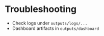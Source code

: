 # Troubleshooting

- Check logs under `outputs/logs/...`
- Dashboard artifacts in `outputs/dashboard`
